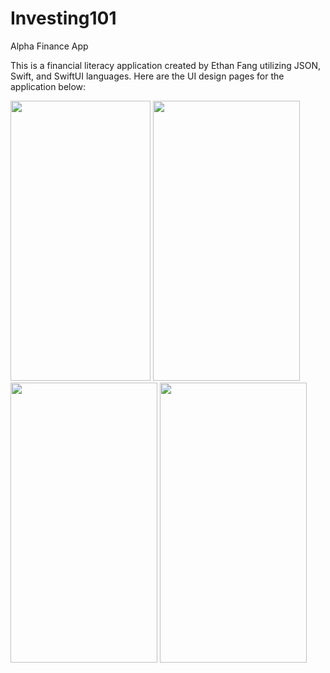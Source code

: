 # Investing101
Alpha Finance App

This is a financial literacy application created by Ethan Fang utilizing JSON, Swift, and SwiftUI languages. Here are the UI design pages for the application below:

<img src="https://github.com/efang12-stack/Investing101/assets/122645724/acff2bec-48df-4b59-843b-35b3f1660456" width="224" height="448">
<img src="https://github.com/efang12-stack/Investing101/assets/122645724/97e8c084-3d58-4b1e-99b3-a54e1f8d88c4" width="235" height="448">
<img src="https://github.com/efang12-stack/Investing101/assets/122645724/9cd1037d-16a5-4949-bbbc-58ffef25ae99" width="235" height="448">
<img src="https://github.com/efang12-stack/Investing101/assets/122645724/bd06ec05-0b76-4386-8528-93c9626eb1f8" width="235" height="448">
